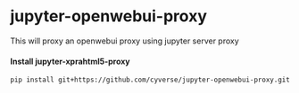 # jupyter-openwebui-proxy
This will proxy an openwebui proxy using jupyter server proxy

#### Install jupyter-xprahtml5-proxy
```
pip install git+https://github.com/cyverse/jupyter-openwebui-proxy.git
```
